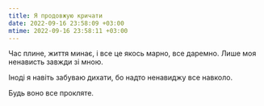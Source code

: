 ```yaml
---
title: Я продовжую кричати
date: 2022-09-16 23:58:09 +03:00
mtime: 2022-09-16 23:58:11 +03:00
---
```


Час плине, життя минає, і все це якось марно, все даремно. Лише моя ненависть завжди зі мною.

Іноді я навіть забуваю дихати, бо надто ненавиджу все навколо.

Будь воно все прокляте.
